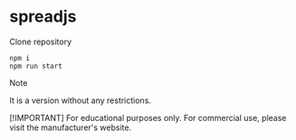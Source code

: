 # spreadjs
Clone repository
```
npm i
npm run start
```
> [!NOTE]
> It is a version without any restrictions.
> 
> [!IMPORTANT]
> For educational purposes only. For commercial use, please visit the manufacturer's website.

